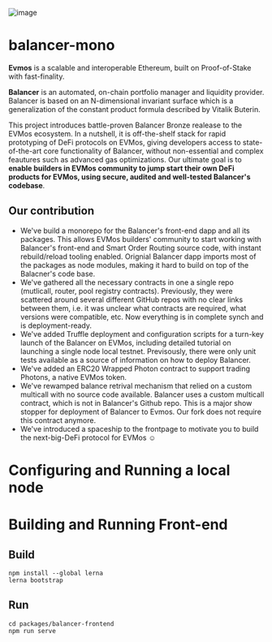 ![image](https://user-images.githubusercontent.com/4420479/145579509-a72060c0-7728-4d74-b808-74ea231dd31f.png)
# balancer-mono

**Evmos** is a scalable and interoperable Ethereum, built on Proof-of-Stake with fast-finality.

**Balancer** is an automated, on-chain portfolio manager and liquidity provider. Balancer is based on an N-dimensional invariant surface which is a generalization of the constant product formula described by Vitalik Buterin.

This project introduces battle-proven Balancer Bronze realease to the EVMos ecosystem. In a nutshell, it is off-the-shelf stack for rapid prototyping of DeFi protocols on EVMos, giving developers access to state-of-the-art core functionality of Balancer, without non-essential and complex feautures such as advanced gas optimizations. Our ultimate goal is to **enable builders in EVMos community to jump start their own DeFi products for EVMos, using secure, audited and well-tested Balancer's codebase**. 

## Our contribution
* We've build a monorepo for the Balancer's front-end dapp and all its packages. This allows EVMos builders' community to start working with Balancer's front-end and Smart Order Routing source code, with instant rebuild/reload tooling enabled. Orignial Balancer dapp imports most of the packages as node modules, making it hard to build on top of the Balacner's code base. 
* We've gathered all the necessary contracts in one a single repo (mutlicall, router, pool registry contracts). Previously, they were scattered around several different GitHub repos with no clear links between them, i.e. it was unclear what contracts are required, what versions were compatible, etc. Now everything is in complete synch and is deployment-ready.
* We've added Truffle deployment and configuration scripts for a turn-key launch of the Balancer on EVMos, including detailed tutorial on launching a single node local testnet. Previsously, there were only unit tests available as a source of information on how to deploy Balancer. 
* We've added an ERC20 Wrapped Photon contract to support trading Photons, a native EVMos token.
* We've rewamped balance retrival mechanism that relied on a custom multicall with no source code available. Balancer uses a custom multicall contract, which is not in Balancer's Github repo. This is a major show stopper for deployment of Balancer to Evmos. Our fork does not require this contract anymore.
* We've introduced a spaceship to the frontpage to motivate you to build the next-big-DeFi protocol for EVMos ☺️

# Configuring and Running a local node


# Building and Running Front-end
## Build

```
npm install --global lerna
lerna bootstrap
```

## Run
```
cd packages/balancer-frontend
npm run serve
```
